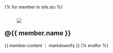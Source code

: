 
{% for member in site.stu %}
<h2>
  <figure>
  <img src="{{ member.image }}">
  </figure>@{{ member.name }}
  </h2>
   {{ member.content ｜ markdownify }} 
{% endfor %}
